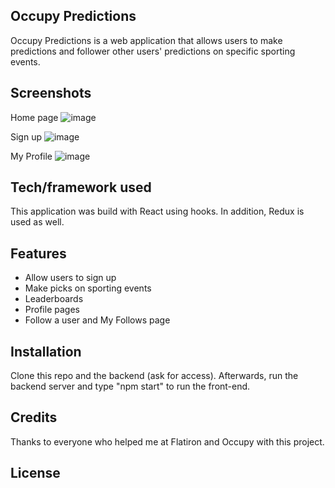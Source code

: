 ## Occupy Predictions
Occupy Predictions is a web application that allows users to make predictions and follower other users' predictions on specific sporting events.

## Screenshots
Home page
![image](https://i.imgur.com/hls8WUH.png)

Sign up
![image](https://i.imgur.com/25LIJtE.png)

My Profile
![image](https://i.imgur.com/2IHaN8Y.png)

## Tech/framework used
This application was build with React using hooks. In addition, Redux is used as well.

## Features
- Allow users to sign up
- Make picks on sporting events
- Leaderboards
- Profile pages
- Follow a user and My Follows page

## Installation
Clone this repo and the backend (ask for access). Afterwards, run the backend server and type "npm start" to run the front-end.

## Credits
Thanks to everyone who helped me at Flatiron and Occupy with this project.

## License
